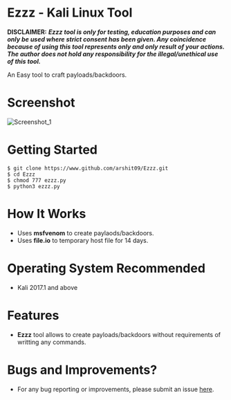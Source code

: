 # Ezzz - Kali Linux Tool

**DISCLAIMER:** ***Ezzz tool is only for testing, education purposes and can only be used where strict consent has been given. Any coincidence because of using this tool represents only and only result of your actions. The author does not hold any responsibility for the illegal/unethical use of this tool.***

An Easy tool to craft payloads/backdoors.

# Screenshot
![Screenshot_1](https://raw.githubusercontent.com/arshit09/Ezzz/master/front.jpg "SS")

# Getting Started
```
$ git clone https://www.github.com/arshit09/Ezzz.git
$ cd Ezzz
$ chmod 777 ezzz.py
$ python3 ezzz.py
  ```

# How It Works
- Uses **msfvenom** to create paylaods/backdoors.
- Uses **file.io** to temporary host file for 14 days. 

# Operating System Recommended
- Kali 2017.1 and above

# Features
- **Ezzz** tool allows to create payloads/backdoors without requirements of writting any commands.

# Bugs and Improvements?
- For any bug reporting or improvements, please submit an issue [here](https://github.com/arshit09/Ezzz/issues/new "here").
